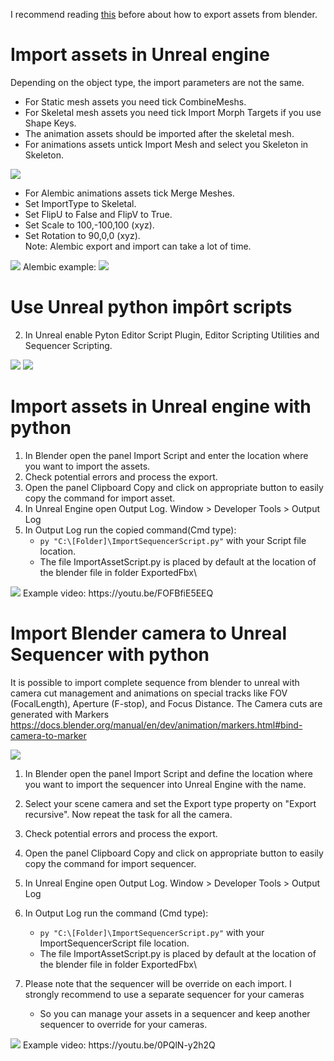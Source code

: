 I recommend reading [this](https://github.com/xavier150/Blender-For-UnrealEngine-Addons/blob/master/docs/How%20export%20assets%20from%20Blender.md) before about how to export assets from blender.

# Import assets in Unreal engine
Depending on the object type, the import parameters are not the same.
- For Static mesh assets you need tick CombineMeshs.
- For Skeletal mesh assets you need tick Import Morph Targets if you use Shape Keys.
- The animation assets should be imported after the skeletal mesh.
- For animations assets untick Import Mesh and select you Skeleton in Skeleton.
<img src="https://github.com/xavier150/Blender-For-UnrealEngine-Addons/blob/master/docs/ImportAssetDocParametersByType.jpg">

- For Alembic animations assets tick Merge Meshes.
- Set ImportType to Skeletal.
- Set FlipU to False and FlipV to True.
- Set Scale to 100,-100,100 (xyz).
- Set Rotation to 90,0,0 (xyz).<br>
Note: Alembic export and import can take a lot of time.
<img src="https://github.com/xavier150/Blender-For-UnrealEngine-Addons/blob/master/docs/ImportAssetDocParametersByType2.jpg">
Alembic example:
<img src="https://github.com/xavier150/Blender-For-UnrealEngine-Addons/blob/master/docs/ImportAssetDocAlembicExample.gif">

# Use Unreal python impôrt scripts
2. In Unreal enable Pyton Editor Script Plugin, Editor Scripting Utilities and Sequencer Scripting.
<img src="https://github.com/xavier150/Blender-For-UnrealEngine-Addons/blob/master/docs/ImportAssetDocVaniaPython.jpg">
<img src="https://github.com/xavier150/Blender-For-UnrealEngine-Addons/blob/master/docs/ImportAssetDocVaniaPythonUseCmd.jpg">

# Import assets in Unreal engine with python
1. In Blender open the panel Import Script and enter the location where you want to import the assets.
2. Check potential errors and process the export.
3. Open the panel Clipboard Copy and click on appropriate button to easily copy the command for import asset.
4. In Unreal Engine open Output Log. Window > Developer Tools > Output Log
5. In  Output Log run the copied command(Cmd type): 
	- `py "C:\[Folder]\ImportSequencerScript.py"` with your Script file location. 
	- The file ImportAssetScript.py is placed by default at the location of the blender file in folder ExportedFbx\
	
<img src="https://github.com/xavier150/Blender-For-UnrealEngine-Addons/blob/master/docs/ImportAssetDocImportScript.jpg">
Example video: https://youtu.be/FOFBfiE5EEQ

# Import Blender camera to Unreal Sequencer with python
It is possible to import complete sequence from blender to unreal with camera cut management and animations on special tracks like FOV (FocalLength), Aperture (F-stop), and Focus Distance. The Camera cuts are generated with Markers https://docs.blender.org/manual/en/dev/animation/markers.html#bind-camera-to-marker

<img src="https://github.com/xavier150/Blender-For-UnrealEngine-Addons/blob/master/docs/ImportAssetDocSequencerScriptExample.gif">

1. In Blender open the panel Import Script and define the location where you want to import the sequencer into Unreal Engine with the name.
2. Select your scene camera and set the Export type property on "Export recursive". Now repeat the task for all the camera.
3. Check potential errors and process the export.
4. Open the panel Clipboard Copy and click on appropriate button to easily copy the command for import sequencer.

5. In Unreal Engine open Output Log. Window > Developer Tools > Output Log
6. In Output Log run the command (Cmd type): 
	- `py "C:\[Folder]\ImportSequencerScript.py"` with your ImportSequencerScript file location. 
	- The file ImportAssetScript.py is placed by default at the location of the blender file in folder ExportedFbx\
7. Please note that the sequencer will be override on each import. I strongly recommend to use a separate sequencer for your cameras
	- So you can manage your assets in a sequencer and keep another sequencer to override for your cameras.

<img src="https://github.com/xavier150/Blender-For-UnrealEngine-Addons/blob/master/docs/ImportAssetDocSequencerScript.jpg">
Example video: https://youtu.be/0PQlN-y2h2Q
